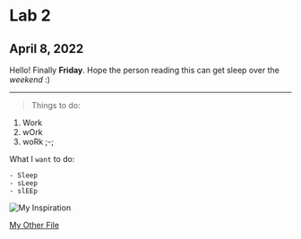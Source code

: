 # Lab 2
## April 8, 2022

Hello! Finally **Friday**. Hope the person reading this can get sleep over the *weekend* :)

---

> Things to do:
1. Work
2. wOrk
3. woRk ;-;

What I `want` to do:
```
- Sleep
- sLeep
- slEEp 
```

![My Inspiration](https://wallpaperaccess.com/full/1486245.jpg)

[My Other File](https://chaup15.github.io/cse15l-lab-reports/index.html)
